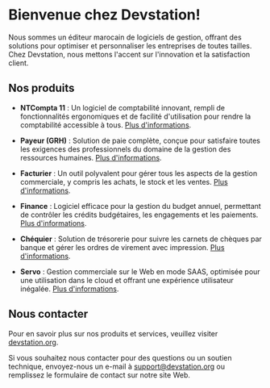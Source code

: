 # Bienvenue chez Devstation!

Nous sommes un éditeur marocain de logiciels de gestion, offrant des solutions pour optimiser et personnaliser les entreprises de toutes tailles. Chez Devstation, nous mettons l'accent sur l'innovation et la satisfaction client.

## Nos produits

- **NTCompta 11** : Un logiciel de comptabilité innovant, rempli de fonctionnalités ergonomiques et de facilité d'utilisation pour rendre la comptabilité accessible à tous. [Plus d'informations](https://devstation.org/produits/ntcompta/).

- **Payeur (GRH)** : Solution de paie complète, conçue pour satisfaire toutes les exigences des professionnels du domaine de la gestion des ressources humaines. [Plus d'informations](https://devstation.org/produits/payeur-grh/).

- **Facturier** : Un outil polyvalent pour gérer tous les aspects de la gestion commerciale, y compris les achats, le stock et les ventes. [Plus d'informations](https://devstation.org/produits/facturier/).

- **Finance** : Logiciel efficace pour la gestion du budget annuel, permettant de contrôler les crédits budgétaires, les engagements et les paiements. [Plus d'informations](https://devstation.org/produits/finance/).

- **Chéquier** : Solution de trésorerie pour suivre les carnets de chèques par banque et gérer les ordres de virement avec impression. [Plus d'informations](https://devstation.org/produits/chequier/).

- **Servo** : Gestion commerciale sur le Web en mode SAAS, optimisée pour une utilisation dans le cloud et offrant une expérience utilisateur inégalée. [Plus d'informations](https://devstation.org/produits/servo-cloud/).

## Nous contacter

Pour en savoir plus sur nos produits et services, veuillez visiter [devstation.org](http://devstation.org).

Si vous souhaitez nous contacter pour des questions ou un soutien technique, envoyez-nous un e-mail à support@devstation.org ou remplissez le formulaire de contact sur notre site Web.

